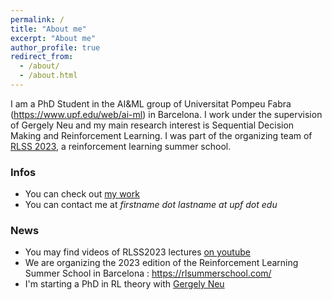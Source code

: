 ```yaml
---
permalink: /
title: "About me"
excerpt: "About me"
author_profile: true
redirect_from: 
  - /about/
  - /about.html
---
```


I am a PhD Student in the AI&ML group of Universitat Pompeu Fabra (https://www.upf.edu/web/ai-ml) in  Barcelona. I work under the supervision of Gergely Neu and my main research interest is Sequential Decision Making and Reinforcement Learning. I was part of the organizing team of [RLSS 2023](https://rlsummerschool.com/), a reinforcement learning summer school.

### Infos
* You can check out [my work](https://scholar.google.com/citations?user=L_Z9jpEAAAAJ&hl=en)
* You can contact me at *firstname dot lastname at upf dot edu*

### News
* You may find videos of RLSS2023 lectures [on youtube](https://t.co/oSViqWwj6S)
* We are organizing the 2023 edition of the Reinforcement Learning Summer School in Barcelona : https://rlsummerschool.com/
* I'm starting a PhD in RL theory with [Gergely Neu](http://cs.bme.hu/~gergo/)